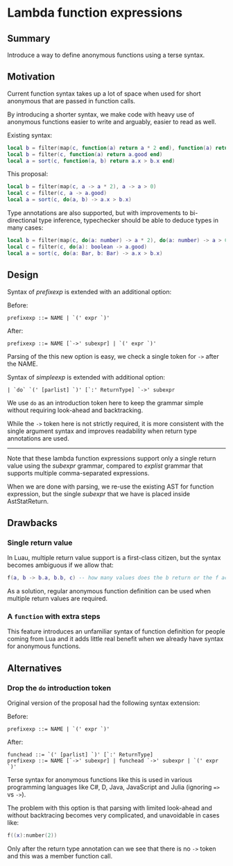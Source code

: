 # Lambda function expressions 

## Summary

Introduce a way to define anonymous functions using a terse syntax.

## Motivation

Current function syntax takes up a lot of space when used for short anonymous that are passed in function calls.

By introducing a shorter syntax, we make code with heavy use of anonymous functions easier to write and arguably, easier to read as well.

Existing syntax:
```lua
local b = filter(map(c, function(a) return a * 2 end), function(a) return a > 0 end)
local b = filter(c, function(a) return a.good end)
local a = sort(c, function(a, b) return a.x > b.x end)
```

This proposal:
```lua
local b = filter(map(c, a -> a * 2), a -> a > 0)
local c = filter(c, a -> a.good)
local a = sort(c, do(a, b) -> a.x > b.x)
```

Type annotations are also supported, but with improvements to bi-directional type inference, typechecker should be able to deduce types in many cases:
```lua
local b = filter(map(c, do(a: number) -> a * 2), do(a: number) -> a > 0)
local c = filter(c, do(a): boolean -> a.good)
local a = sort(c, do(a: Bar, b: Bar) -> a.x > b.x)
```

## Design

Syntax of *prefixexp* is extended with an additional option:

Before:
```
prefixexp ::= NAME | `(' expr `)'
```
After:
```
prefixexp ::= NAME [`->' subexpr] | `(' expr `)'
```

Parsing of the this new option is easy, we check a single token for `->` after the NAME.

Syntax of *simpleexp* is extended with additional option:
```
| `do` `(' [parlist] `)' [`:' ReturnType] `->' subexpr
```

We use `do` as an introduction token here to keep the grammar simple without requiring look-ahead and backtracking.

While the `->` token here is not strictly required, it is more consistent with the single argument syntax and improves readability when return type annotations are used.

---
Note that these lambda function expressions support only a single return value using the *subexpr* grammar, compared to *explist* grammar that supports multiple comma-separated expressions.

When we are done with parsing, we re-use the existing AST for function expression, but the single *subexpr* that we have is placed inside AstStatReturn.

## Drawbacks

### Single return value
In Luau, multiple return value support is a first-class citizen, but the syntax becomes ambiguous if we allow that:
```lua
f(a, b -> b.a, b.b, c) -- how many values does the b return or the f accept?
``` 
As a solution, regular anonymous function definition can be used when multiple return values are required.

### A `function` with extra steps

This feature introduces an unfamiliar syntax of function definition for people coming from Lua and it adds little real benefit when we already have syntax for anonymous functions.

## Alternatives

### Drop the `do` introduction token

Original version of the proposal had the following syntax extension:

Before:
```
prefixexp ::= NAME | `(' expr `)'
```
After:
```
funchead ::= `(' [parlist] `)' [`:' ReturnType]
prefixexp ::= NAME [`->' subexpr] | funchead `->' subexpr | `(' expr `)'
```

Terse syntax for anonymous functions like this is used in various programming languages like C#, D, Java, JavaScript and Julia (ignoring `=>` vs `->`).

The problem with this option is that parsing with limited look-ahead and without backtracing becomes very complicated, and unavoidable in cases like:
```lua
f((x):number(2))
```
Only after the return type annotation can we see that there is no `->` token and this was a member function call.
